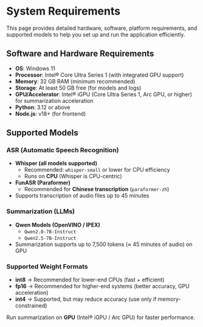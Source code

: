 # System Requirements

This page provides detailed hardware, software, platform requirements, and supported models to help you set up and run the application efficiently.

## Software and Hardware Requirements

- **OS**: Windows 11
- **Processor**: Intel® Core Ultra Series 1 (with integrated GPU support)
- **Memory**: 32 GB RAM (minimum recommended)
- **Storage**: At least 50 GB free (for models and logs)
- **GPU/Accelerator**: Intel® iGPU (Core Ultra Series 1, Arc GPU, or higher) for summarization acceleration
- **Python**: 3.12 or above
- **Node.js**: v18+ (for frontend)

## Supported Models  

### ASR (Automatic Speech Recognition)  

- **Whisper (all models supported)**  
  - Recommended: `whisper-small` or lower for CPU efficiency  
  - Runs on **CPU** (Whisper is CPU-centric)  
- **FunASR (Paraformer)**  
  - Recommended for **Chinese transcription** (`paraformer-zh`)
-  Supports transcription of audio files up to 45 minutes

###  Summarization (LLMs)  
- **Qwen Models (OpenVINO / IPEX)**  
  - `Qwen2.0-7B-Instruct`  
  -  `Qwen2.5-7B-Instruct`
-  Summarization supports up to 7,500 tokens (≈ 45 minutes of audio) on GPU

###  Supported Weight Formats  
- **int8** → Recommended for lower-end CPUs (fast + efficient)  
- **fp16** → Recommended for higher-end systems (better accuracy, GPU acceleration)  
- **int4** → Supported, but may reduce accuracy (use only if memory-constrained)  

 Run summarization on **GPU** (Intel® iGPU / Arc GPU) for faster performance.  
